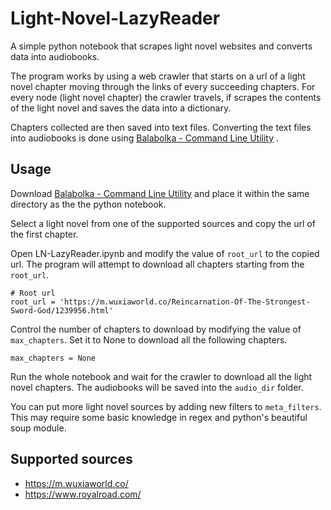 # Light-Novel-LazyReader
A simple python notebook that scrapes light novel websites and converts data into audiobooks.

The program works by using a web crawler that starts on a url of a light novel chapter moving through the links of every succeeding chapters.
For every node (light novel chapter) the crawler travels, if scrapes the contents of the light novel and saves the data into a dictionary.

Chapters collected are then saved into text files.
Converting the text files into audiobooks is done using [Balabolka - Command Line Utility](http://balabolka.site/bconsole.htm) .

## Usage
Download [Balabolka - Command Line Utility](http://balabolka.site/bconsole.htm) and place it within the same directory as the the python notebook.

Select a light novel from one of the supported sources and copy the url of the first chapter.

Open LN-LazyReader.ipynb and modify the value of `root_url` to the copied url.
The program will attempt to download all chapters starting from the `root_url`.
```
# Root url
root_url = 'https://m.wuxiaworld.co/Reincarnation-Of-The-Strongest-Sword-God/1239956.html'
```

Control the number of chapters to download by modifying the value of `max_chapters`. Set it to None to download all the following chapters.
```
max_chapters = None
```

Run the whole notebook and wait for the crawler to download all the light novel chapters.
The audiobooks will be saved into the `audio_dir` folder.

You can put more light novel sources by adding new filters to `meta_filters`. 
This may require some basic knowledge in regex and python's beautiful soup module.

## Supported sources
- https://m.wuxiaworld.co/
- https://www.royalroad.com/
